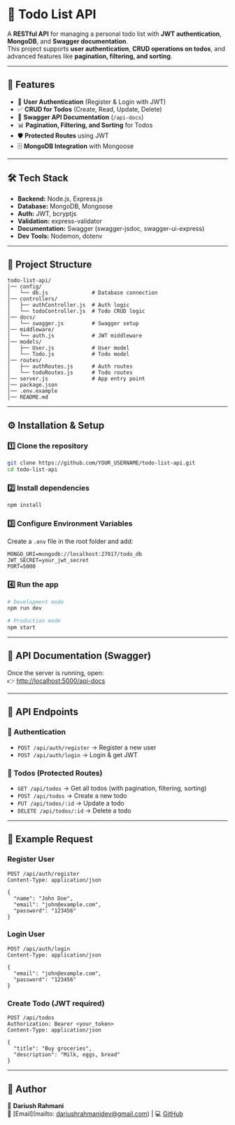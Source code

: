 # 📌 Todo List API

A **RESTful API** for managing a personal todo list with **JWT authentication**, **MongoDB**, and **Swagger documentation**.  
This project supports **user authentication**, **CRUD operations on todos**, and advanced features like **pagination, filtering, and sorting**.  

---

## 🚀 Features
- 🔐 **User Authentication** (Register & Login with JWT)  
- ✅ **CRUD for Todos** (Create, Read, Update, Delete)  
- 📄 **Swagger API Documentation** (`/api-docs`)  
- 📊 **Pagination, Filtering, and Sorting** for Todos  
- 🛡 **Protected Routes** using JWT  
- 🗄 **MongoDB Integration** with Mongoose  

---

## 🛠 Tech Stack
- **Backend:** Node.js, Express.js  
- **Database:** MongoDB, Mongoose  
- **Auth:** JWT, bcryptjs  
- **Validation:** express-validator  
- **Documentation:** Swagger (swagger-jsdoc, swagger-ui-express)  
- **Dev Tools:** Nodemon, dotenv  

---

## 📂 Project Structure
```
todo-list-api/
│── config/
│   └── db.js              # Database connection
│── controllers/
│   ├── authController.js  # Auth logic
│   └── todoController.js  # Todo CRUD logic
│── docs/
│   └── swagger.js         # Swagger setup
│── middleware/
│   └── auth.js            # JWT middleware
│── models/
│   ├── User.js            # User model
│   └── Todo.js            # Todo model
│── routes/
│   ├── authRoutes.js      # Auth routes
│   └── todoRoutes.js      # Todo routes
│── server.js              # App entry point
│── package.json
│── .env.example
│── README.md
```

---

## ⚙️ Installation & Setup

### 1️⃣ Clone the repository
```bash
git clone https://github.com/YOUR_USERNAME/todo-list-api.git
cd todo-list-api
```

### 2️⃣ Install dependencies
```bash
npm install
```

### 3️⃣ Configure Environment Variables
Create a `.env` file in the root folder and add:  
```
MONGO_URI=mongodb://localhost:27017/todo_db
JWT_SECRET=your_jwt_secret
PORT=5000
```

### 4️⃣ Run the app
```bash
# Development mode
npm run dev

# Production mode
npm start
```

---

## 📖 API Documentation (Swagger)
Once the server is running, open:  
👉 [http://localhost:5000/api-docs](http://localhost:5000/api-docs)  

---

## 🔑 API Endpoints

### 🔐 Authentication
- `POST /api/auth/register` → Register a new user  
- `POST /api/auth/login` → Login & get JWT  

### 📝 Todos (Protected Routes)
- `GET /api/todos` → Get all todos (with pagination, filtering, sorting)  
- `POST /api/todos` → Create a new todo  
- `PUT /api/todos/:id` → Update a todo  
- `DELETE /api/todos/:id` → Delete a todo  

---

## 🧪 Example Request

### Register User
```http
POST /api/auth/register
Content-Type: application/json

{
  "name": "John Doe",
  "email": "john@example.com",
  "password": "123456"
}
```

### Login User
```http
POST /api/auth/login
Content-Type: application/json

{
  "email": "john@example.com",
  "password": "123456"
}
```

### Create Todo (JWT required)
```http
POST /api/todos
Authorization: Bearer <your_token>
Content-Type: application/json

{
  "title": "Buy groceries",
  "description": "Milk, eggs, bread"
}
```

---

## 📌 Author
👤 **Dariush Rahmani**  
📧 [Email](mailto: dariushrahmanidev@gmail.com) | 💻 [GitHub](https://github.com/Dariushrahmani1385)
